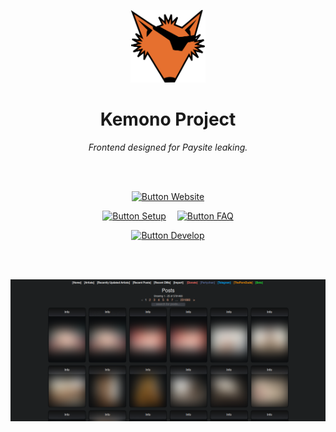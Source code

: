 
<div align = center>

<img
    src = 'client/static/kemono-logo.svg'
    width = 120
/>

# Kemono Project

*Frontend designed for Paysite leaking.*

<br>
<br>

[![Button Website]][Website]

[![Button Setup]][Setup]   
[![Button FAQ]][FAQ]

[![Button Develop]][Develop]

<br>
<br>

<img
    src = 'resources/Preview.png'
    width = 700
/>

</div>

<br>


<!----------------------------------------------------------------------------->

[Website]: https://kemono.party/

[Develop]: docs/Develop.md
[Setup]: docs/Setup.md
[FAQ]: docs/FAQ.md


<!---------------------------------[ Buttons ]--------------------------------->

[Button Website]: https://img.shields.io/badge/Website-e6702f?style=for-the-badge&logoColor=white&logo=FirefoxBrowser

[Button Develop]: https://img.shields.io/badge/Develop-3955A3?style=for-the-badge&logoColor=white&logo=VisualStudioCode
[Button Setup]: https://img.shields.io/badge/Setup-3EAAAF?style=for-the-badge&logoColor=white&logo=GitBook
[Button FAQ]: https://img.shields.io/badge/FAQ-569A31?style=for-the-badge&logoColor=white&logo=AskUbuntu
